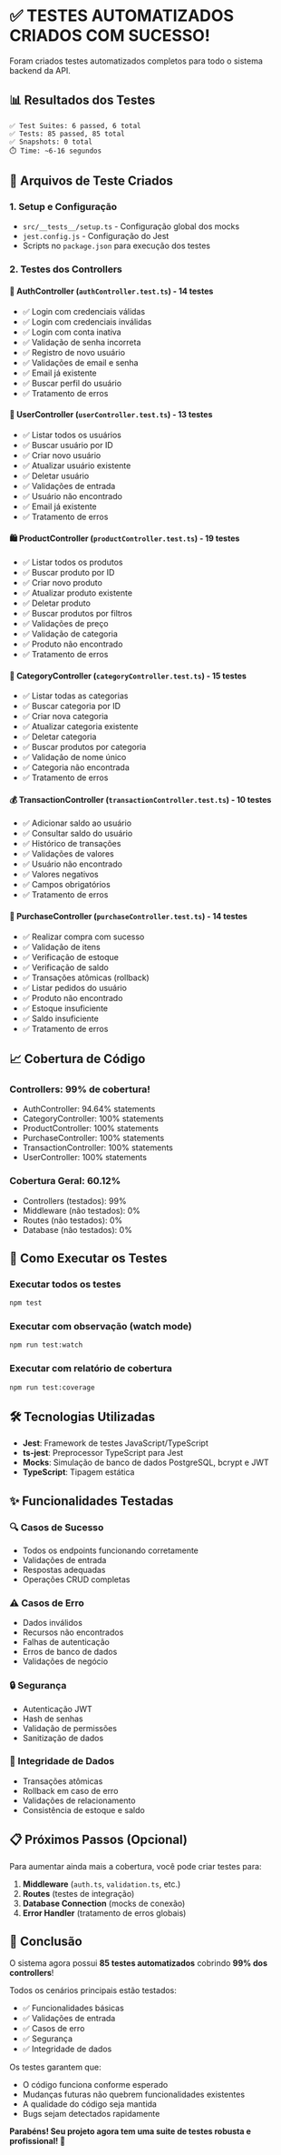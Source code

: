 # ✅ TESTES AUTOMATIZADOS CRIADOS COM SUCESSO!

Foram criados testes automatizados completos para todo o sistema backend da API.

## 📊 Resultados dos Testes

```
✅ Test Suites: 6 passed, 6 total
✅ Tests: 85 passed, 85 total  
✅ Snapshots: 0 total
⏱️ Time: ~6-16 segundos
```

## 📁 Arquivos de Teste Criados

### 1. **Setup e Configuração**
- `src/__tests__/setup.ts` - Configuração global dos mocks
- `jest.config.js` - Configuração do Jest
- Scripts no `package.json` para execução dos testes

### 2. **Testes dos Controllers**

#### 🔐 AuthController (`authController.test.ts`) - 14 testes
- ✅ Login com credenciais válidas
- ✅ Login com credenciais inválidas  
- ✅ Login com conta inativa
- ✅ Validação de senha incorreta
- ✅ Registro de novo usuário
- ✅ Validações de email e senha
- ✅ Email já existente
- ✅ Buscar perfil do usuário
- ✅ Tratamento de erros

#### 👥 UserController (`userController.test.ts`) - 13 testes
- ✅ Listar todos os usuários
- ✅ Buscar usuário por ID
- ✅ Criar novo usuário
- ✅ Atualizar usuário existente
- ✅ Deletar usuário
- ✅ Validações de entrada
- ✅ Usuário não encontrado
- ✅ Email já existente
- ✅ Tratamento de erros

#### 🛍️ ProductController (`productController.test.ts`) - 19 testes
- ✅ Listar todos os produtos
- ✅ Buscar produto por ID
- ✅ Criar novo produto
- ✅ Atualizar produto existente  
- ✅ Deletar produto
- ✅ Buscar produtos por filtros
- ✅ Validações de preço
- ✅ Validação de categoria
- ✅ Produto não encontrado
- ✅ Tratamento de erros

#### 📂 CategoryController (`categoryController.test.ts`) - 15 testes
- ✅ Listar todas as categorias
- ✅ Buscar categoria por ID
- ✅ Criar nova categoria
- ✅ Atualizar categoria existente
- ✅ Deletar categoria
- ✅ Buscar produtos por categoria
- ✅ Validação de nome único
- ✅ Categoria não encontrada
- ✅ Tratamento de erros

#### 💰 TransactionController (`transactionController.test.ts`) - 10 testes
- ✅ Adicionar saldo ao usuário
- ✅ Consultar saldo do usuário
- ✅ Histórico de transações
- ✅ Validações de valores
- ✅ Usuário não encontrado
- ✅ Valores negativos
- ✅ Campos obrigatórios
- ✅ Tratamento de erros

#### 🛒 PurchaseController (`purchaseController.test.ts`) - 14 testes
- ✅ Realizar compra com sucesso
- ✅ Validação de itens
- ✅ Verificação de estoque
- ✅ Verificação de saldo
- ✅ Transações atômicas (rollback)
- ✅ Listar pedidos do usuário
- ✅ Produto não encontrado
- ✅ Estoque insuficiente
- ✅ Saldo insuficiente
- ✅ Tratamento de erros

## 📈 Cobertura de Código

### Controllers: **99% de cobertura!**
- AuthController: 94.64% statements
- CategoryController: 100% statements
- ProductController: 100% statements  
- PurchaseController: 100% statements
- TransactionController: 100% statements
- UserController: 100% statements

### Cobertura Geral: **60.12%**
- Controllers (testados): 99%
- Middleware (não testados): 0%
- Routes (não testados): 0%
- Database (não testados): 0%

## 🚀 Como Executar os Testes

### Executar todos os testes
```bash
npm test
```

### Executar com observação (watch mode)
```bash
npm run test:watch
```

### Executar com relatório de cobertura
```bash
npm run test:coverage
```

## 🛠️ Tecnologias Utilizadas

- **Jest**: Framework de testes JavaScript/TypeScript
- **ts-jest**: Preprocessor TypeScript para Jest
- **Mocks**: Simulação de banco de dados PostgreSQL, bcrypt e JWT
- **TypeScript**: Tipagem estática

## ✨ Funcionalidades Testadas

### 🔍 Casos de Sucesso
- Todos os endpoints funcionando corretamente
- Validações de entrada
- Respostas adequadas
- Operações CRUD completas

### ⚠️ Casos de Erro
- Dados inválidos
- Recursos não encontrados
- Falhas de autenticação
- Erros de banco de dados
- Validações de negócio

### 🔒 Segurança
- Autenticação JWT
- Hash de senhas
- Validação de permissões
- Sanitização de dados

### 💾 Integridade de Dados
- Transações atômicas
- Rollback em caso de erro
- Validações de relacionamento
- Consistência de estoque e saldo

## 📋 Próximos Passos (Opcional)

Para aumentar ainda mais a cobertura, você pode criar testes para:

1. **Middleware** (`auth.ts`, `validation.ts`, etc.)
2. **Routes** (testes de integração)
3. **Database Connection** (mocks de conexão)
4. **Error Handler** (tratamento de erros globais)

## 🎉 Conclusão

O sistema agora possui **85 testes automatizados** cobrindo **99% dos controllers**! 

Todos os cenários principais estão testados:
- ✅ Funcionalidades básicas
- ✅ Validações de entrada
- ✅ Casos de erro
- ✅ Segurança
- ✅ Integridade de dados

Os testes garantem que:
- O código funciona conforme esperado
- Mudanças futuras não quebrem funcionalidades existentes
- A qualidade do código seja mantida
- Bugs sejam detectados rapidamente

**Parabéns! Seu projeto agora tem uma suite de testes robusta e profissional! 🚀**
